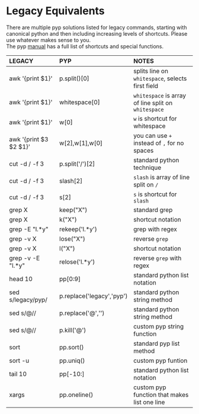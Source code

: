 # Legacy Equivalents

There are multiple pyp solutions listed for legacy commands, starting with canonical python
and then including increasing levels of shortcuts.  Please use whatever makes sense to you.  
The pyp [manual](https://thepyedpiper.github.io/pyp/pyp_manual.html) has a full list of shortcuts and special functions.

| LEGACY       | PYP            | NOTES                                      |
|:-------------|:------------------|:-------------------------------------------|
| awk '{print $1}'| p.split()[0] |splits line on `whitespace`, selects first field|
| awk '{print $1}'| whitespace[0] | `whitespace` is array of line split on `whitespace`|
| awk '{print $1}'| w[0] | `w` is shortcut for whitespace|
| awk '{print $3 $2 $1}'| w[2],w[1],w[0] | you can use `+` instead of `,` for no spaces|
| cut -d / -f 3 | p.split('/')[2] | standard python technique |
| cut -d / -f 3 |slash[2] |`slash`  is array of line split on `/` |
| cut -d / -f 3 | s[2] | `s` is shortcut for `slash`|
| grep X      | keep("X")         |      standard grep                                      |
| grep X      | k("X")        | shortcut notation
| grep -E "l.*y" | rekeep('l.*y') | grep with regex | 
| grep -v X    | lose("X")        | reverse `grep` |
| grep -v X    | l("X")        | shortcut notation|
| grep -v -E "l.*y" | relose('l.*y') | reverse `grep` with regex |
| head 10 | pp[0:9] |standard python list notation|
|sed s/legacy/pyp/ | p.replace('legacy','pyp') | standard python string method|
|sed s/@// |p.replace('@','')| standard python string method|
|sed s/@// | p.kill('@') | custom pyp string function| 
|sort | pp.sort()|standard pyp list method|
|sort -u| pp.uniq()| custom pyp funtion|
|tail 10| pp[-10:]|standard python list notation| 
|xargs | pp.oneline() | custom pyp function that makes list one line |

